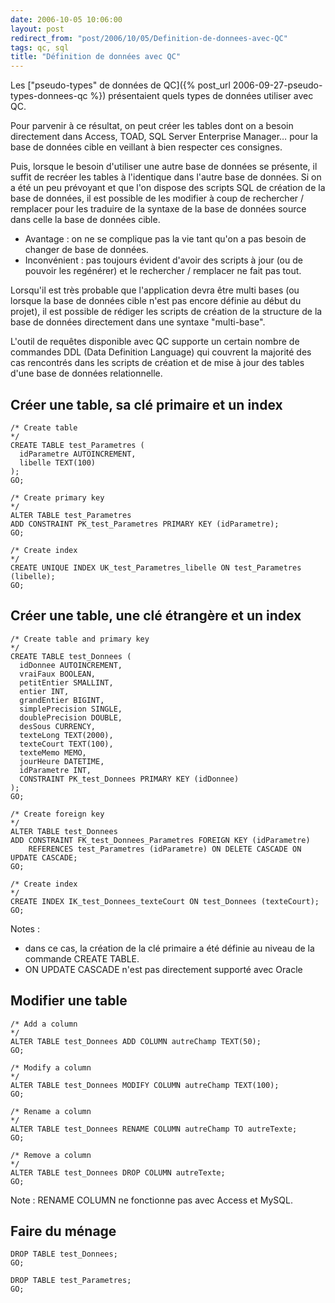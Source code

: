 ```yaml
---
date: 2006-10-05 10:06:00
layout: post
redirect_from: "post/2006/10/05/Definition-de-donnees-avec-QC"
tags: qc, sql
title: "Définition de données avec QC"
---
```


Les ["pseudo-types"
de données de QC]({% post_url 2006-09-27-pseudo-types-donnees-qc %}) présentaient quels types de données utiliser avec QC.

Pour parvenir à ce résultat, on peut créer les tables dont on a besoin
directement dans Access, TOAD, SQL Server Enterprise Manager… pour la base de
données cible en veillant à bien respecter ces consignes.

Puis, lorsque le besoin d'utiliser une autre base de données se présente, il
suffit de recréer les tables à l'identique dans l'autre base de données. Si on
a été un peu prévoyant et que l'on dispose des scripts SQL de création de la
base de données, il est possible de les modifier à coup de rechercher /
remplacer pour les traduire de la syntaxe de la base de données source dans
celle la base de données cible.

* Avantage : on ne se complique pas la vie tant qu'on a pas besoin de changer
de base de données.
* Inconvénient : pas toujours évident d'avoir des scripts à jour (ou de
pouvoir les regénérer) et le rechercher / remplacer ne fait pas tout.

Lorsqu'il est très probable que l'application devra être multi bases (ou
lorsque la base de données cible n'est pas encore définie au début du projet),
il est possible de rédiger les scripts de création de la structure de la base
de données directement dans une syntaxe "multi-base".

L'outil de requêtes disponible avec QC supporte un certain nombre de
commandes DDL (Data Definition Language) qui couvrent la majorité des cas
rencontrés dans les scripts de création et de mise à jour des tables d'une base
de données relationnelle.

## Créer une table, sa clé primaire et un index

```
/* Create table
*/
CREATE TABLE test_Parametres (
  idParametre AUTOINCREMENT,
  libelle TEXT(100)
);
GO;

/* Create primary key
*/
ALTER TABLE test_Parametres
ADD CONSTRAINT PK_test_Parametres PRIMARY KEY (idParametre);
GO;

/* Create index
*/
CREATE UNIQUE INDEX UK_test_Parametres_libelle ON test_Parametres (libelle);
GO;
```

## Créer une table, une clé étrangère et un index

```
/* Create table and primary key
*/
CREATE TABLE test_Donnees (
  idDonnee AUTOINCREMENT,
  vraiFaux BOOLEAN,
  petitEntier SMALLINT,
  entier INT,
  grandEntier BIGINT,
  simplePrecision SINGLE,
  doublePrecision DOUBLE,
  desSous CURRENCY,
  texteLong TEXT(2000),
  texteCourt TEXT(100),
  texteMemo MEMO,
  jourHeure DATETIME,
  idParametre INT,
  CONSTRAINT PK_test_Donnees PRIMARY KEY (idDonnee)
);
GO;

/* Create foreign key
*/
ALTER TABLE test_Donnees
ADD CONSTRAINT FK_test_Donnees_Parametres FOREIGN KEY (idParametre)
    REFERENCES test_Parametres (idParametre) ON DELETE CASCADE ON UPDATE CASCADE;
GO;

/* Create index
*/
CREATE INDEX IK_test_Donnees_texteCourt ON test_Donnees (texteCourt);
GO;
```

Notes :

* dans ce cas, la création de la clé primaire a été définie au niveau de la
commande CREATE TABLE.
* ON UPDATE CASCADE n'est pas directement supporté avec Oracle

## Modifier une table

```
/* Add a column
*/
ALTER TABLE test_Donnees ADD COLUMN autreChamp TEXT(50);
GO;

/* Modify a column
*/
ALTER TABLE test_Donnees MODIFY COLUMN autreChamp TEXT(100);
GO;

/* Rename a column
*/
ALTER TABLE test_Donnees RENAME COLUMN autreChamp TO autreTexte;
GO;

/* Remove a column
*/
ALTER TABLE test_Donnees DROP COLUMN autreTexte;
GO;
```

Note : RENAME COLUMN ne fonctionne pas avec Access et MySQL.

## Faire du ménage

```
DROP TABLE test_Donnees;
GO;

DROP TABLE test_Parametres;
GO;
```
